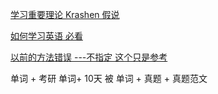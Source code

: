 [学习重要理论 Krashen 假说](https://www.zhihu.com/search?type=content&q=%E5%85%8B%E6%8B%89%E7%94%B3%E5%81%87%E8%AF%B4)



[如何学习英语  必看 ](https://www.zhihu.com/search?type=content&q=rosetta%20stone%20study%20english)

[以前的方法错误 ---不指定  这个只是参考](https://ishare.iask.sina.com.cn/f/22995942.html) 



单词 + 考研 单词+ 10天 被 单词 + 真题 + 真题范文





